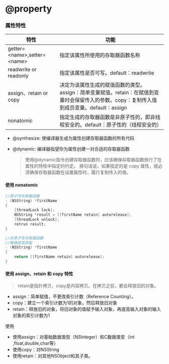 # @property

### 属性特性

|特性|功能|
|---|---|
|getter=\<name>,setter=\<name>|指定该属性所使用的存取器函数名称
|readwrite or readonly|指定该属性是否可写。default：readwrite|
|assign、retain or copy|决定为该属性生成的赋值函数的类型。assign：简单变量赋值。retain：在赋值到变量时会保留传入的参数。copy：复制传入值到成员变量。default：assign|
|nonatomic|指定生成的存取器函数是非原子性的，即非线程安全的。default：原子性的（线程安全的）|

- @synthesize: 使编译器生成为属性创建存取器函数的所有代码
- @dynamic: 编译器指望你为属性创建一对合适的存取器函数

	> 使用@dynamic指令创建存取器函数时，应该确保存取器函数旅行了在属性的特性中指定的约定。
	> 换句话说，如果指定的是 copy 属性，就必须确保存取器函数在设置属性时，履行复制传入的值。

#### 使用 nonatomic

```objective-c
//原子性存取器函数
- (NSString) *firstName
{
	[threadLock lock];
	NSString *result = [[firstName retain] autorelease];
	[threadLock unlock];
	retrun result;
}

//非原子性存取器函数
//略微提高性能
- (NSString) *firstName
{
	return [[firstName retain] autorelease];
}
```

#### 使用 assign、retain 和 copy 特性


> retain是指针拷贝，copy是内容拷贝。在拷贝之前，都会释放旧的对象。

- assign：简单赋值，不更改索引计数（Reference Counting）。
- copy：建立一个索引计数为1的对象，然后释放旧对象
- retain：释放旧的对象，将旧对象的值赋予输入对象，再提高输入对象的输入对象的索引计数为1

使用

- 使用assign：对基础数据类型（NSInteger）和C数据类型（int ,float,double,char等）
- 使用copy：对NSString
- 使用retain：对其他NSObject和其子类。